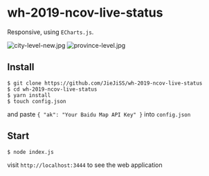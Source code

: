 # wh-2019-ncov-live-status

Responsive, using `ECharts.js`.

![city-level-new.jpg](https://i.loli.net/2020/01/26/W5qOaTdD7yLsj6z.jpg)
![province-level.jpg](https://i.loli.net/2020/01/24/D9ms6r8aQbRV1MX.jpg)

## Install

```shell
$ git clone https://github.com/JieJiSS/wh-2019-ncov-live-status
$ cd wh-2019-ncov-live-status
$ yarn install
$ touch config.json
```

and paste `{ "ak": "Your Baidu Map API Key" }` into `config.json`

## Start

```shell
$ node index.js
```

visit `http://localhost:3444` to see the web application
